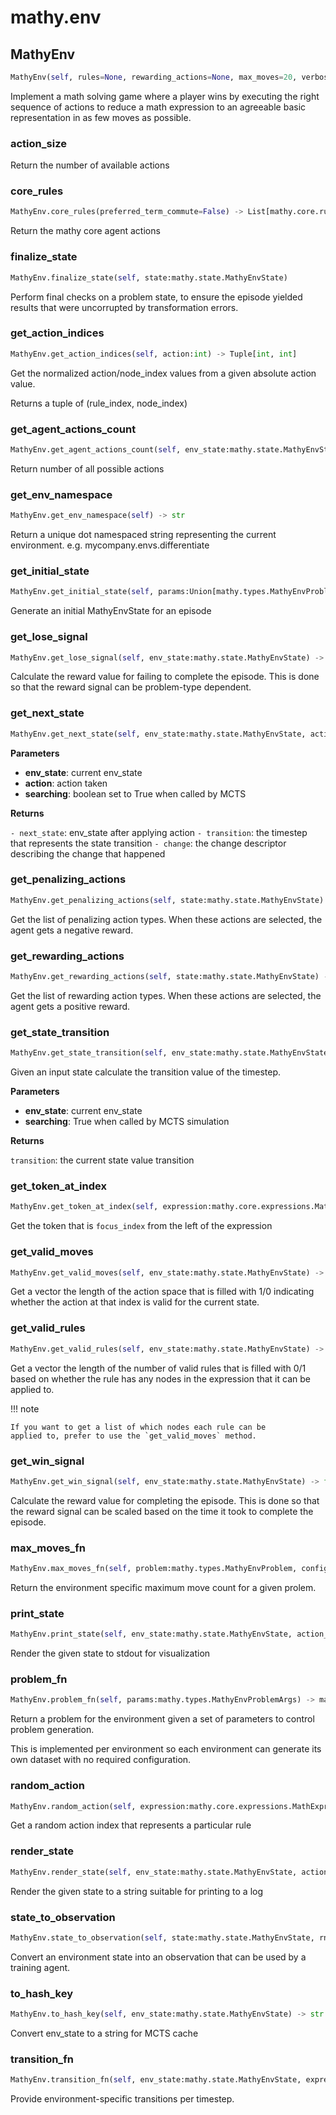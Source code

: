 # mathy.env

## MathyEnv
```python
MathyEnv(self, rules=None, rewarding_actions=None, max_moves=20, verbose=False, reward_discount=0.99)
```
Implement a math solving game where a player wins by executing the
right sequence of actions to reduce a math expression to an agreeable
basic representation in as few moves as possible.
### action_size
Return the number of available actions
### core_rules
```python
MathyEnv.core_rules(preferred_term_commute=False) -> List[mathy.core.rule.BaseRule]
```
Return the mathy core agent actions
### finalize_state
```python
MathyEnv.finalize_state(self, state:mathy.state.MathyEnvState)
```
Perform final checks on a problem state, to ensure the episode yielded
results that were uncorrupted by transformation errors.
### get_action_indices
```python
MathyEnv.get_action_indices(self, action:int) -> Tuple[int, int]
```
Get the normalized action/node_index values from a
given absolute action value.

Returns a tuple of (rule_index, node_index)
### get_agent_actions_count
```python
MathyEnv.get_agent_actions_count(self, env_state:mathy.state.MathyEnvState) -> int
```
Return number of all possible actions
### get_env_namespace
```python
MathyEnv.get_env_namespace(self) -> str
```
Return a unique dot namespaced string representing the current
environment. e.g. mycompany.envs.differentiate
### get_initial_state
```python
MathyEnv.get_initial_state(self, params:Union[mathy.types.MathyEnvProblemArgs, NoneType]=None, print_problem:bool=True) -> Tuple[mathy.state.MathyEnvState, mathy.types.MathyEnvProblem]
```
Generate an initial MathyEnvState for an episode
### get_lose_signal
```python
MathyEnv.get_lose_signal(self, env_state:mathy.state.MathyEnvState) -> float
```
Calculate the reward value for failing to complete the episode. This is done
so that the reward signal can be problem-type dependent.
### get_next_state
```python
MathyEnv.get_next_state(self, env_state:mathy.state.MathyEnvState, action:int, searching:bool=False) -> Tuple[mathy.state.MathyEnvState, mathy.time_step.TimeStep, mathy.core.rule.ExpressionChangeRule]
```

__Parameters__

- __env_state__: current env_state
- __action__:    action taken
- __searching__: boolean set to True when called by MCTS

__Returns__

`- next_state`: env_state after applying action
`- transition`: the timestep that represents the state transition
`- change`: the change descriptor describing the change that happened

### get_penalizing_actions
```python
MathyEnv.get_penalizing_actions(self, state:mathy.state.MathyEnvState) -> List[Type[mathy.core.rule.BaseRule]]
```
Get the list of penalizing action types. When these actions
are selected, the agent gets a negative reward.
### get_rewarding_actions
```python
MathyEnv.get_rewarding_actions(self, state:mathy.state.MathyEnvState) -> List[Type[mathy.core.rule.BaseRule]]
```
Get the list of rewarding action types. When these actions
are selected, the agent gets a positive reward.
### get_state_transition
```python
MathyEnv.get_state_transition(self, env_state:mathy.state.MathyEnvState, searching:bool=False) -> mathy.time_step.TimeStep
```
Given an input state calculate the transition value of the timestep.

__Parameters__

- __env_state__: current env_state
- __searching__: True when called by MCTS simulation

__Returns__

`transition`: the current state value transition

### get_token_at_index
```python
MathyEnv.get_token_at_index(self, expression:mathy.core.expressions.MathExpression, focus_index:int) -> Union[mathy.core.expressions.MathExpression, NoneType]
```
Get the token that is `focus_index` from the left of the expression
### get_valid_moves
```python
MathyEnv.get_valid_moves(self, env_state:mathy.state.MathyEnvState) -> List[int]
```
Get a vector the length of the action space that is filled
with 1/0 indicating whether the action at that index is valid
for the current state.

### get_valid_rules
```python
MathyEnv.get_valid_rules(self, env_state:mathy.state.MathyEnvState) -> List[int]
```
Get a vector the length of the number of valid rules that is
filled with 0/1 based on whether the rule has any nodes in the
expression that it can be applied to.

!!! note

    If you want to get a list of which nodes each rule can be
    applied to, prefer to use the `get_valid_moves` method.

### get_win_signal
```python
MathyEnv.get_win_signal(self, env_state:mathy.state.MathyEnvState) -> float
```
Calculate the reward value for completing the episode. This is done
so that the reward signal can be scaled based on the time it took to
complete the episode.
### max_moves_fn
```python
MathyEnv.max_moves_fn(self, problem:mathy.types.MathyEnvProblem, config:mathy.types.MathyEnvProblemArgs) -> int
```
Return the environment specific maximum move count for a given prolem.
### print_state
```python
MathyEnv.print_state(self, env_state:mathy.state.MathyEnvState, action_name:str, token_index:int=-1, change:mathy.core.rule.ExpressionChangeRule=None, change_reward:float=0.0)
```
Render the given state to stdout for visualization
### problem_fn
```python
MathyEnv.problem_fn(self, params:mathy.types.MathyEnvProblemArgs) -> mathy.types.MathyEnvProblem
```
Return a problem for the environment given a set of parameters
to control problem generation.

This is implemented per environment so each environment can
generate its own dataset with no required configuration.
### random_action
```python
MathyEnv.random_action(self, expression:mathy.core.expressions.MathExpression, rule:Type[mathy.core.rule.BaseRule]) -> int
```
Get a random action index that represents a particular rule
### render_state
```python
MathyEnv.render_state(self, env_state:mathy.state.MathyEnvState, action_name:str, token_index:int=-1, change:mathy.core.rule.ExpressionChangeRule=None, change_reward:float=0.0)
```
Render the given state to a string suitable for printing to a log
### state_to_observation
```python
MathyEnv.state_to_observation(self, state:mathy.state.MathyEnvState, rnn_size:Union[int, NoneType]=None, rnn_state_h:Union[List[float], NoneType]=None, rnn_state_c:Union[List[float], NoneType]=None, rnn_history_h:Union[List[float], NoneType]=None) -> mathy.state.MathyObservation
```
Convert an environment state into an observation that can be used
by a training agent.
### to_hash_key
```python
MathyEnv.to_hash_key(self, env_state:mathy.state.MathyEnvState) -> str
```
Convert env_state to a string for MCTS cache
### transition_fn
```python
MathyEnv.transition_fn(self, env_state:mathy.state.MathyEnvState, expression:mathy.core.expressions.MathExpression, features:mathy.state.MathyObservation) -> Union[mathy.time_step.TimeStep, NoneType]
```
Provide environment-specific transitions per timestep.
